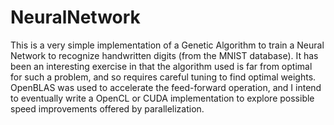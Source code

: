 # NeuralNetwork

This is a very simple implementation of a Genetic Algorithm to train a Neural Network to recognize handwritten digits (from the MNIST database). It has been an interesting exercise in that the algorithm used is far from optimal for such a problem, and so requires careful tuning to find optimal weights. OpenBLAS was used to accelerate the feed-forward operation, and I intend to eventually write a OpenCL or CUDA implementation to explore possible speed improvements offered by parallelization.
